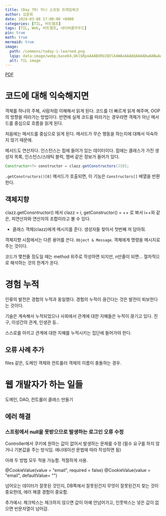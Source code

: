 ```yaml
---
title: (Day	79) 미니 스프링 프레임워크
author: 김준회
date: 2024-03-08 17:00:00 +0900
categories: [TIL, 비트캠프]
tags: [TIL, Web, 비트캠프, 네이버클라우드]
pin: true
math: true
mermaid: true
image:
  path: /commons/today-i-learned.png
  lqip: data:image/webp;base64,UklGRpoAAABXRUJQVlA4WAoAAAAQAAAADwAABwAAQUxQSDIAAAARL0AmbZurmr57yyIiqE8oiG0bejIYEQTgqiDA9vqnsUSI6H+oAERp2HZ65qP/VIAWAFZQOCBCAAAA8AEAnQEqEAAIAAVAfCWkAALp8sF8rgRgAP7o9FDvMCkMde9PK7euH5M1m6VWoDXf2FkP3BqV0ZYbO6NA/VFIAAAA
  alt: TIL image
---
```


[PDF](https://github.com/eomjinyoung/bitcamp-study/blob/main/docs/%EC%8B%A4%EC%8A%B5%ED%94%84%EB%A1%9C%EC%A0%9D%ED%8A%B88.pdf) 

# 코드에 대해 익숙해지면
객체를 하나의 주체, 사람처럼 이해해서 읽게 된다. 코드를 더 빠르게 읽게 해주며, OOP의 방향을 따라가는 방법이다. 반면에 실제 코드를 따라가는 경우라면 객체가 아닌 메서드를 중심으로 흐름을 읽게 된다.

처음에는 메서드를 중심으로 읽게 된다. 메서드가 무슨 행동을 하는지에 대해서 익숙하지 않기 때문에. 

메서드도 연산자다. 인스턴스는 힙에 들어가 있는 데이터이다. 힙에는 클래스가 가진 생성자 목록, 인스턴스/스태틱 블럭, 멤버 같은 정보가 들어가 있다. 

```java
Constructor<?> constructor = clazz.getConstructors()[0];
```

`.getConstructors()[0]` 메서드가 호출되면, 이 기능은 `Constructors[]` 배열을 반환한다. 

## 객체지향

clazz.getConsntructor() 에서 clazz = i, getConstructor() = ++ 로 봐서 i++와 같은, 피연산자와 연산자의 조합이라고 볼 수 있다. 

- 클래스 객체(clazz)에게 메시지를 준다. 생성자들 찾아서 첫번째 꺼 담아줘.

객체지향 시점에서는 다른 용어를 쓴다. `Object & Message`. 객체에게 명령을 메시지로 주는 것이다. 

코드가 몇천줄 정도일 때는 method 위주로 작성하면 되지만, n만줄이 되면... 절차적으로 해석하는 것의 한계가 온다.

# 경험 누적
인류의 발전은 경험의 누적과 동일했다. 경험의 누적이 끊긴다는 것은 발전이 퇴보한다는 것이다. 

기술은 계속해서 누적되었으나 사회에서 관계에 대한 지혜들은 누적이 끊기고 있다. 친구, 이성간의 관계, 인생관 등..

스스로를 아끼고 관계에 대한 지혜를 누적시키는 집단에 들어가야 한다.

## 오류 사례 추가
files 같은, 도메인 객체와 컨트롤러 객체의 이름이 충돌하는 경우.
 

# 웹 개발자가 하는 일들
도메인, DAO, 컨트롤러 클래스 만들기
## 에러 해결
### 스프링에서 null을 못받으므로 발생하는 로그인 오류 수정
Controller에서 쿠키에 원하는 값이 없어서 발생하는 문제를 수정 (필수 요구를 하지 않거나 기본값을 주는 방식임. 애너테이션 문법에 따라 작성하면 됨)

아래 두 방법 모두 적용 가능함. 적절하게 사용.

@CookieValue(value = "email", required = false)
@CookieValue(value = "email", defaultValue= "")

넘어오는 데이터가 잘못된 것인지, DB쪽에서 잘못된건지 무엇이 잘못된건지 찾는 것이 중요한데, 에러 해결 경험이 중요함. 

추가예시: 체크박스는 체크하지 않으면 값이 아예 안넘어가고, 인풋박스는 넣은 값이 없으면 빈문자열이 넘어감.